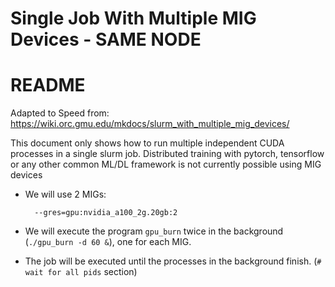 <!-- TOC --><a name="README"></a>
# Single Job With Multiple MIG Devices - SAME NODE
# README

Adapted to Speed from: https://wiki.orc.gmu.edu/mkdocs/slurm_with_multiple_mig_devices/

This document only shows how to run multiple independent CUDA processes in a single slurm job. Distributed training with pytorch, tensorflow or any other common ML/DL framework is not currently possible using MIG devices

* We will use 2 MIGs:

        --gres=gpu:nvidia_a100_2g.20gb:2

* We will execute the program `gpu_burn` twice in the background (`./gpu_burn -d 60 &`), one for each MIG.
* The job will be executed until the processes in the background finish. (`# wait for all pids` section)

<!-- TOC end -->